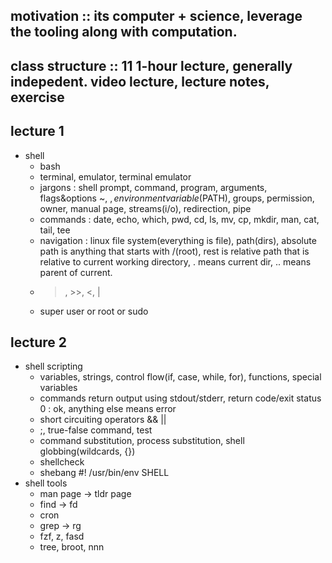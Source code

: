 ## motivation :: its computer + science, leverage the tooling along with computation. 
## class structure :: 11 1-hour lecture, generally indepedent. video lecture, lecture notes, exercise

## lecture 1
+ shell
  - bash
  - terminal, emulator, terminal emulator
  - jargons : shell prompt, command, program, arguments, flags&options ~, $, environment variable($PATH), groups, permission, owner, manual page, streams(i/o), redirection, pipe
  - commands : date, echo, which, pwd, cd, ls, mv, cp, mkdir, man, cat, tail, tee  
  - navigation : linux file system(everything is file), path(dirs), absolute path is anything that starts with /(root), rest is relative path that is relative to current working directory, . means current dir, .. means parent of current.
  - >, >>, <, |
  - super user or root or sudo
## lecture 2
+ shell scripting
  - variables, strings, control flow(if, case, while, for), functions, special variables
  - commands return output using stdout/stderr, return code/exit status 0 : ok, anything else means error
  - short circuiting operators && ||
  - ;, true-false command, test
  - command substitution, process substitution, shell globbing(wildcards, {}) 
  - shellcheck
  - shebang #! /usr/bin/env SHELL
+ shell tools
  - man page -> tldr page
  - find -> fd
  - cron
  - grep -> rg
  - fzf, z, fasd
  - tree, broot, nnn
##  
